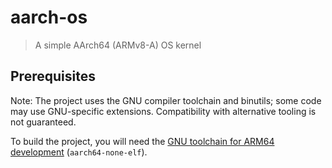 # aarch-os

> A simple AArch64 (ARMv8-A) OS kernel

## Prerequisites

Note: The project uses the GNU compiler toolchain and binutils; some code may use GNU-specific extensions. Compatibility with alternative tooling is not guaranteed.

To build the project, you will need the [GNU toolchain for ARM64 development](https://developer.arm.com/Tools%20and%20Software/GNU%20Toolchain) (`aarch64-none-elf`).

